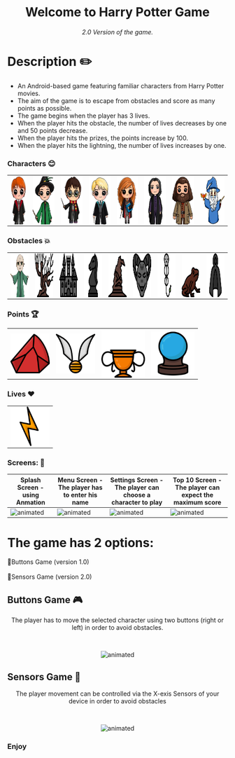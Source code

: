 <h1 align="center">Welcome to Harry Potter Game</h1>
<h6 align="center">2.0 Version of the game.</h6>


# Description :pencil2:
- An Android-based game featuring familiar characters from Harry Potter movies.<br/>
- The aim of the game is to escape from obstacles and score as many points as possible.<br/>
- The game begins when the player has 3 lives. <br/>
- When the player hits the obstacle, the number of lives decreases by one and 50 points decrease. <br/>
- When the player hits the prizes, the points increase by 100.<br/>
- When the player hits the lightning, the number of lives increases by one.<br/>

### Characters :blush: 
<table>
  <tr>
        <td> <a href="url"><img src="https://github.com/dorindorsman/HarryPotterGame_2/blob/12379349731a327ac0e1928f0e6db22317179995/app/src/main/res/drawable/img_ron.png" align="left" height="110" width="60" ></a> </td>
        <td> <a href="url"><img src="https://github.com/dorindorsman/HarryPotterGame_2/blob/12379349731a327ac0e1928f0e6db22317179995/app/src/main/res/drawable/img_mcgonagall.png" align="left" height="110" width="80" > </a> </td>
        <td> <a href="url"><img src="https://github.com/dorindorsman/HarryPotterGame_2/blob/12379349731a327ac0e1928f0e6db22317179995/app/src/main/res/drawable/img_harrypoter.png" align="left" height="110" width="80" ></a></td>
        <td><a href="url"><img src="https://github.com/dorindorsman/HarryPotterGame_2/blob/12379349731a327ac0e1928f0e6db22317179995/app/src/main/res/drawable/img_malfoy.png" align="left" height="110" width="80" ></a></td>
        <td><a href="url"><img src="https://github.com/dorindorsman/HarryPotterGame_2/blob/12379349731a327ac0e1928f0e6db22317179995/app/src/main/res/drawable/img_hermione.png" align="left" height="110" width="80" ></a></td>
        <td><a href="url"><img src="https://github.com/dorindorsman/HarryPotterGame_2/blob/12379349731a327ac0e1928f0e6db22317179995/app/src/main/res/drawable/img_snape.png" align="left" height="110" width="80" ></a></td>
        <td><a href="url"><img src="https://github.com/dorindorsman/HarryPotterGame_2/blob/12379349731a327ac0e1928f0e6db22317179995/app/src/main/res/drawable/img_hagrid.png" align="left" height="110" width="80" ></a></td>
            <td><a href="url"><img src="https://github.com/dorindorsman/HarryPotterGame_2/blob/3b66112a7cd5936385a2a66f42f366ba9f851919/app/src/main/res/drawable/img_dambeldor.png" align="left" height="110" width="90" ></a></td>
 </tr>
 </table>



### Obstacles :boom: 
<table>
  <tr>
    <td><a href="url"><img src="https://github.com/dorindorsman/HarryPotterGame_2/blob/3ddecdfe8600e7132858f7bfb0b26630d7f47ce1/app/src/main/res/drawable/img_voldermorte.png" align="left" height="100" width="100" ></a>
    </td>
    <td><a href="url"><img src="https://github.com/dorindorsman/HarryPotterGame_2/blob/12379349731a327ac0e1928f0e6db22317179995/app/src/main/res/drawable/img_tree.png" align="left" height="100" width="100" ></a>
    </td>
    <td><a href="url"><img src="https://github.com/dorindorsman/HarryPotterGame_2/blob/12379349731a327ac0e1928f0e6db22317179995/app/src/main/res/drawable/img_house.png" align="left" height="100" width="100" ></a>
    </td>
    <td>
<a href="url"><img src="https://github.com/dorindorsman/HarryPotterGame_2/blob/12379349731a327ac0e1928f0e6db22317179995/app/src/main/res/drawable/img_hourse.png" align="left" height="100" width="100" ></a>
    </td>
    <td><a href="url"><img src="https://github.com/dorindorsman/HarryPotterGame_2/blob/12379349731a327ac0e1928f0e6db22317179995/app/src/main/res/drawable/img_hat.png" align="left" height="100" width="100" ></a>
    </td>
    <td><a href="url"><img src="https://github.com/dorindorsman/HarryPotterGame_2/blob/3b66112a7cd5936385a2a66f42f366ba9f851919/app/src/main/res/drawable/img_goat.png" align="left" height="100" width="100" ></a>
    </td>
    <td><a href="url"><img src="https://github.com/dorindorsman/HarryPotterGame_2/blob/3b66112a7cd5936385a2a66f42f366ba9f851919/app/src/main/res/drawable/img_ghost.png" align="left" height="100" width="100" ></a>
    </td>
    <td><a href="url"><img src="https://github.com/dorindorsman/HarryPotterGame_2/blob/3b66112a7cd5936385a2a66f42f366ba9f851919/app/src/main/res/drawable/img_frog.png" align="left" height="100" width="100" ></a>
    </td>
    <td><a href="url"><img src="https://github.com/dorindorsman/HarryPotterGame_2/blob/3b66112a7cd5936385a2a66f42f366ba9f851919/app/src/main/res/drawable/img_evil.png" align="left" height="100" width="100" ></a>
    </td>
  </tr>
 </table>
 
### Points :trophy:
<table>
  <tr>
    <td><a href="url"><img src="https://github.com/dorindorsman/HarryPotterGame_2/blob/12379349731a327ac0e1928f0e6db22317179995/app/src/main/res/drawable/img_rock.png" align="left" height="90" width="90" ></a></td>
    <td><a href="url"><img src="https://github.com/dorindorsman/HarryPotterGame_2/blob/12379349731a327ac0e1928f0e6db22317179995/app/src/main/res/drawable/img_prize.png" align="left" height="90" width="90" ></a></td>
    <td><a href="url"><img src="https://github.com/dorindorsman/HarryPotterGame_2/blob/12379349731a327ac0e1928f0e6db22317179995/app/src/main/res/drawable/img_goblet.png" align="left" height="110" width="100" ></a></td>
        <td><a href="url"><img src="https://github.com/dorindorsman/HarryPotterGame_2/blob/3b66112a7cd5936385a2a66f42f366ba9f851919/app/src/main/res/drawable/img_ball.png" align="left" height="100" width="100" ></a></td>
  </tr>
 </table>

### Lives :heart:
<table>
  <tr>
  <td><a href="url"><img src="https://github.com/dorindorsman/HarryPotterGame_2/blob/12379349731a327ac0e1928f0e6db22317179995/app/src/main/res/drawable/img_heart.png" align="left" height="90" width="90" ></a></td>
  </tr>
 </table>
 
 
 ### Screens: :iphone:
 |Splash Screen - using Anmation|Menu Screen - The player has to enter his name|Settings Screen - The player can choose a character to play|Top 10 Screen - The player can expect the maximum score|
 |--|--|--|--|
 |<img src="https://media.giphy.com/media/k1KASi3xNivjjBSb4N/giphy.gif" alt="animated" width="400" height="480"/>|<img src="https://media.giphy.com/media/G9JfCBBEJJQPPoJ9S3/giphy.gif" alt="animated" width="420" height="480"/>|<img src="https://media.giphy.com/media/t8cHvlCBbU3CDl8wYQ/giphy.gif" alt="animated" width="350" height="480"/>|<img src="https://media.giphy.com/media/cE34AwkVSy38Y85e17/giphy.gif" alt="animated" width="350" height="480"/>|

 

# The game has 2 options:<br/>

:radio_button:Buttons Game (version 1.0)<br/><br/>
:radio_button:Sensors Game (version 2.0)<br/>

## Buttons Game :video_game: 
<p align="center">The player has to move the selected character using two buttons (right or left) in order to avoid obstacles.</p><br/>
<p align="center"><img src="https://media.giphy.com/media/d19BICI1YLGenUCbpO/giphy.gif" alt="animated"/></p>


## Sensors Game :satellite:
<p align="center">The player movement can be controlled via the X-exis Sensors of your device in order to avoid obstacles</p><br/>
<p align="center"><img src="https://media.giphy.com/media/JeC6mkBADcr4Vi4uiL/giphy.gif" alt="animated"/></p>

 ### Enjoy

